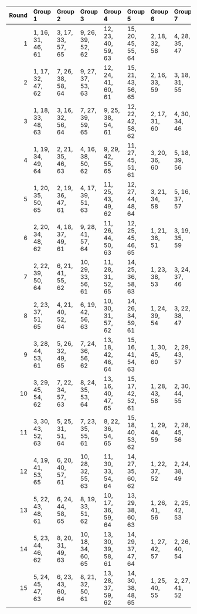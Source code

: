 |   Round | Group 1           | Group 2           | Group 3            | Group 4            | Group 5            | Group 6       | Group 7       | Group 8       | Group 9       | Group 10      | Group 11       | Group 12       | Group 13       | Group 14       | Group 15       |
|--------:|:------------------|:------------------|:-------------------|:-------------------|:-------------------|:--------------|:--------------|:--------------|:--------------|:--------------|:---------------|:---------------|:---------------|:---------------|:---------------|
|       1 | 1, 16, 31, 46, 61 | 3, 17, 33, 57, 65 | 9, 26, 39, 52, 62  | 12, 23, 40, 59, 63 | 15, 20, 45, 55, 64 | 2, 18, 32, 58 | 4, 28, 35, 47 | 5, 30, 36, 53 | 6, 29, 34, 51 | 7, 25, 37, 60 | 8, 27, 38, 56  | 10, 22, 41, 49 | 11, 24, 42, 48 | 13, 19, 43, 50 | 14, 21, 44, 54 |
|       2 | 1, 17, 32, 47, 62 | 7, 26, 38, 58, 64 | 9, 27, 37, 53, 63  | 12, 24, 41, 60, 61 | 15, 21, 43, 56, 65 | 2, 16, 33, 59 | 3, 18, 31, 55 | 4, 29, 36, 48 | 5, 28, 34, 54 | 6, 30, 35, 49 | 8, 25, 39, 57  | 10, 23, 42, 50 | 11, 22, 40, 46 | 13, 20, 44, 51 | 14, 19, 45, 52 |
|       3 | 1, 18, 33, 48, 63 | 3, 16, 32, 56, 64 | 7, 27, 39, 59, 65  | 9, 25, 38, 54, 61  | 12, 22, 42, 58, 62 | 2, 17, 31, 60 | 4, 30, 34, 46 | 5, 29, 35, 52 | 6, 28, 36, 50 | 8, 26, 37, 55 | 10, 24, 40, 51 | 11, 23, 41, 47 | 13, 21, 45, 49 | 14, 20, 43, 53 | 15, 19, 44, 57 |
|       4 | 1, 19, 34, 49, 64 | 2, 21, 35, 46, 63 | 4, 16, 38, 50, 62  | 9, 29, 42, 55, 65  | 11, 27, 45, 51, 61 | 3, 20, 36, 60 | 5, 18, 39, 56 | 6, 17, 37, 54 | 7, 28, 40, 48 | 8, 30, 41, 59 | 10, 25, 44, 52 | 12, 26, 43, 47 | 13, 22, 31, 53 | 14, 24, 32, 57 | 15, 23, 33, 58 |
|       5 | 1, 20, 35, 50, 65 | 2, 19, 36, 47, 61 | 4, 17, 39, 51, 63  | 11, 25, 43, 49, 62 | 12, 27, 44, 48, 64 | 3, 21, 34, 58 | 5, 16, 37, 57 | 6, 18, 38, 52 | 7, 29, 41, 46 | 8, 28, 42, 60 | 9, 30, 40, 56  | 10, 26, 45, 53 | 13, 23, 32, 54 | 14, 22, 33, 55 | 15, 24, 31, 59 |
|       6 | 2, 20, 34, 48, 62 | 4, 18, 37, 49, 61 | 9, 28, 41, 57, 64  | 11, 26, 44, 50, 63 | 12, 25, 45, 46, 65 | 1, 21, 36, 51 | 3, 19, 35, 59 | 5, 17, 38, 55 | 6, 16, 39, 53 | 7, 30, 42, 47 | 8, 29, 40, 58  | 10, 27, 43, 54 | 13, 24, 33, 52 | 14, 23, 31, 56 | 15, 22, 32, 60 |
|       7 | 2, 22, 39, 50, 64 | 6, 21, 41, 55, 62 | 10, 29, 33, 56, 61 | 11, 28, 31, 52, 65 | 14, 25, 36, 58, 63 | 1, 23, 38, 53 | 3, 24, 37, 46 | 4, 20, 42, 54 | 5, 19, 40, 60 | 7, 17, 44, 49 | 8, 16, 45, 48  | 9, 18, 43, 59  | 12, 30, 32, 51 | 13, 26, 35, 57 | 15, 27, 34, 47 |
|       8 | 2, 23, 37, 51, 65 | 4, 21, 40, 52, 64 | 6, 19, 42, 56, 63  | 10, 30, 31, 57, 62 | 14, 26, 34, 59, 61 | 1, 24, 39, 54 | 3, 22, 38, 47 | 5, 20, 41, 58 | 7, 18, 45, 50 | 8, 17, 43, 46 | 9, 16, 44, 60  | 11, 29, 32, 53 | 12, 28, 33, 49 | 13, 27, 36, 55 | 15, 25, 35, 48 |
|       9 | 3, 28, 44, 53, 61 | 5, 26, 32, 49, 65 | 7, 24, 36, 56, 62  | 13, 18, 42, 46, 64 | 15, 16, 41, 54, 63 | 1, 30, 45, 60 | 2, 29, 43, 57 | 4, 27, 31, 58 | 6, 25, 33, 47 | 8, 23, 34, 52 | 9, 22, 35, 51  | 10, 21, 37, 48 | 11, 20, 38, 59 | 12, 19, 39, 55 | 14, 17, 40, 50 |
|      10 | 3, 29, 45, 54, 62 | 7, 22, 34, 57, 63 | 8, 24, 35, 53, 64  | 13, 16, 40, 47, 65 | 15, 17, 42, 52, 61 | 1, 28, 43, 58 | 2, 30, 44, 55 | 4, 25, 32, 59 | 5, 27, 33, 50 | 6, 26, 31, 48 | 9, 23, 36, 49  | 10, 19, 38, 46 | 11, 21, 39, 60 | 12, 20, 37, 56 | 14, 18, 41, 51 |
|      11 | 3, 30, 43, 52, 63 | 5, 25, 31, 51, 64 | 7, 23, 35, 55, 61  | 8, 22, 36, 54, 65  | 15, 18, 40, 53, 62 | 1, 29, 44, 59 | 2, 28, 45, 56 | 4, 26, 33, 60 | 6, 27, 32, 46 | 9, 24, 34, 50 | 10, 20, 39, 47 | 11, 19, 37, 58 | 12, 21, 38, 57 | 13, 17, 41, 48 | 14, 16, 42, 49 |
|      12 | 4, 19, 41, 53, 65 | 6, 20, 40, 57, 61 | 10, 28, 32, 55, 63 | 11, 30, 33, 54, 64 | 14, 27, 35, 60, 62 | 1, 22, 37, 52 | 2, 24, 38, 49 | 3, 23, 39, 48 | 5, 21, 42, 59 | 7, 16, 43, 51 | 8, 18, 44, 47  | 9, 17, 45, 58  | 12, 29, 31, 50 | 13, 25, 34, 56 | 15, 26, 36, 46 |
|      13 | 5, 22, 43, 48, 61 | 6, 24, 44, 58, 65 | 8, 19, 33, 51, 62  | 10, 17, 36, 59, 64 | 13, 29, 38, 60, 63 | 1, 26, 41, 56 | 2, 25, 42, 53 | 3, 27, 40, 49 | 4, 23, 45, 57 | 7, 20, 32, 52 | 9, 21, 31, 47  | 11, 16, 34, 55 | 12, 18, 35, 54 | 14, 28, 39, 46 | 15, 30, 37, 50 |
|      14 | 5, 23, 44, 46, 62 | 8, 20, 31, 49, 63 | 10, 18, 34, 60, 65 | 13, 30, 39, 58, 61 | 14, 29, 37, 47, 64 | 1, 27, 42, 57 | 2, 26, 40, 54 | 3, 25, 41, 50 | 4, 24, 43, 55 | 6, 22, 45, 59 | 7, 21, 33, 53  | 9, 19, 32, 48  | 11, 17, 35, 56 | 12, 16, 36, 52 | 15, 28, 38, 51 |
|      15 | 5, 24, 45, 47, 63 | 6, 23, 43, 60, 64 | 8, 21, 32, 50, 61  | 13, 28, 37, 59, 62 | 14, 30, 38, 48, 65 | 1, 25, 40, 55 | 2, 27, 41, 52 | 3, 26, 42, 51 | 4, 22, 44, 56 | 7, 19, 31, 54 | 9, 20, 33, 46  | 10, 16, 35, 58 | 11, 18, 36, 57 | 12, 17, 34, 53 | 15, 29, 39, 49 |